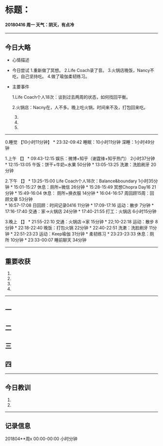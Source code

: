 # 标题：

#### 20180416   周一   天气：阴天，有点冷

***
## 今日大略

* 心情描述

* 今日尝试
1.重新做了冥想。
2.Life Coach录了音。
3.火锅店晚饭，Nancy不吃，自己坚持吃。
4.做了瑜伽柔韧练习。



* 主要事件

  1.Life Coach个人18次：谈到过去两周的状态，如何找回平衡。

  2.火锅店：Nacny在，人不多。晚上吃火锅，时间来不及，打包回来吃。

  3.

  4.

  5.
***
0.睡觉  【10小时11分钟】
	* 23:32-09:42   睡眠：10小时11分钟  深睡：1小时49分钟

1.上午   【】
	* 09:43-12:15  娱乐：微博+知乎（谢霆锋+知乎热门）    2小时37分钟
	* 12:15-13:05  午饭：饼干+牛奶+水果    50分钟
	* 13:05-13:25  洗漱：洗脸刷牙   20分钟

2.下午  【】
	* 13:25-15:00  Life Coach个人18次：Balance&boundary    1小时35分钟
	* 15:01-15:27  休息：厕所+微信   26分钟
	* 15:28-15:49  冥想Chopra Day16    21分钟
	* 15:49-16:04  休息： 厕所+换衣服    14分钟
	* 16:04-16:57  周回顾15周：回顾文章    53分钟   
	* 16:57-17:08  日回顾：时间记录0416    11分钟
	* 17:09-17:16  运动：散步    7分钟
	* 17:16-17:40  交通：家→火锅店    24分钟
	* 17:40-21:55  打工：火锅店    6小时15分钟

3.晚上  【】
	* 21:55-22:10  交通：火锅店→家    15分钟
	* 22;10-22:18  运动：散步    8分钟
	* 22:18-22:40  晚饭：打包火锅    22分钟
	* 22:40-22:51  洗漱：洗脸刷牙    11分钟
	* 22:51-23:23  运动：Keep瑜伽    31分钟
		* 柔韧练习
	* 23:23-23:33  休息：厕所    10分钟
	* 23:33-00:07  睡前聊天    34分钟



***
## 重要收获

1.

2.

3.

4.
***
## 一

## 二

## 三

## 四
***
## 今日教训

1.

2.

***
## 记录信息

201804**周x  00:00-00:00    小时分钟
